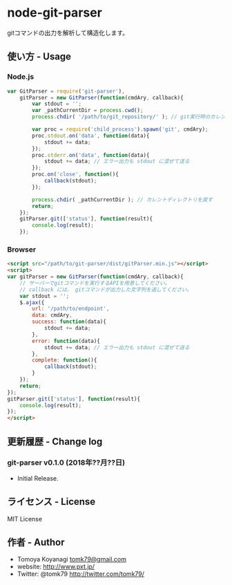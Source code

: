 # node-git-parser
gitコマンドの出力を解析して構造化します。


## 使い方 - Usage

### Node.js

```js
var GitParser = require('git-parser'),
    gitParser = new GitParser(function(cmdAry, callback){
        var stdout = '';
        var _pathCurrentDir = process.cwd();
        process.chdir( '/path/to/git_repository/' ); // git実行時のカレントディレクトリはここで指定

        var proc = require('child_process').spawn('git', cmdAry);
        proc.stdout.on('data', function(data){
            stdout += data;
        });
        proc.stderr.on('data', function(data){
            stdout += data; // エラー出力も stdout に混ぜて送る
        });
        proc.on('close', function(){
            callback(stdout);
        });

        process.chdir( _pathCurrentDir ); // カレントディレクトリを戻す
        return;
    });
    gitParser.git(['status'], function(result){
        console.log(result);
    });

```

### Browser

```html
<script src="/path/to/git-parser/dist/gitParser.min.js"></script>
<script>
var gitParser = new GitParser(function(cmdAry, callback){
    // サーバーでgitコマンドを実行するAPIを用意してください。
    // callback には、 gitコマンドが出力した文字列を返してください。
    var stdout = '';
    $.ajax({
        url: '/path/to/endpoint',
        data: cmdAry,
        success: function(data){
            stdout += data;
        },
        error: function(data){
            stdout += data; // エラー出力も stdout に混ぜて送る
        },
        complete: function(){
            callback(stdout);
        }
    });
    return;
});
gitParser.git(['status'], function(result){
    console.log(result);
});
</script>
```

## 更新履歴 - Change log

### git-parser v0.1.0 (2018年??月??日)

- Initial Release.


## ライセンス - License

MIT License


## 作者 - Author

- Tomoya Koyanagi <tomk79@gmail.com>
- website: <http://www.pxt.jp/>
- Twitter: @tomk79 <http://twitter.com/tomk79/>
